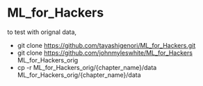ML_for_Hackers
==============


to test with orignal data,
* git clone https://github.com/tayashigenori/ML_for_Hackers.git
* git clone https://github.com/johnmyleswhite/ML_for_Hackers ML_for_Hackers_orig
* cp -r ML_for_Hackers_orig/{chapter_name}/data ML_for_Hackers_orig/{chapter_name}/data
